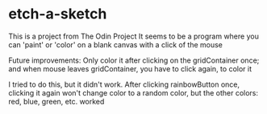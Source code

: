 # etch-a-sketch
This is a project from The Odin Project 
It seems to be a program where you can 'paint' or 'color' on a blank canvas with a click of the mouse

Future improvements: 
Only color it after clicking on the gridContainer once; 
and when mouse leaves gridContainer, you have to click again, 
to color it

I tried to do this, but it didn't work. After clicking 
rainbowButton once, clicking it again won't change color to a 
random color, but the other colors: red, blue, green, etc. worked